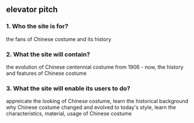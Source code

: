 ## elevator pitch

### 1. Who the site is for?
the fans of Chinese costume and its history

### 2. What the site will contain?
the evolution of Chinese centennial costume from 1906 - now, the history and features of Chinese costume

### 3. What the site will enable its users to do?
appreicate the looking of Chinese costume, learn the historical background why Chinese costume changed and evolved to today's style, learn the characteristics, material, usage of Chinese costume


